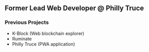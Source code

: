 ## Former Lead Web Developer @ Philly Truce

### Previous Projects

- K-Block (Web blockchain explorer)
- Ruminate
- Philly Truce (PWA application)
